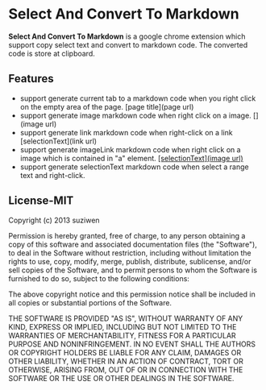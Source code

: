 # Select And Convert To Markdown

**Select And Convert To Markdown** is a google chrome extension which support copy select text and convert to markdown
code. The converted code is store at clipboard.


## Features

* support generate current tab to a markdown code when you right click on the empty area of the page.
  [page title](page url)
* support generate image markdown code when right click on a image.
  [](image url)
* support generate link markdown code when right-click on a link
  [selectionText](link url)
* support generate imageLink markdown code when right click on a image which is contained in "a" element.
  [[selectionText](image url)](linkurl)
* support generate selectionText markdown code when select a range text and right-click.
  
## License-MIT

Copyright (c) 2013 suziwen 

Permission is hereby granted, free of charge, to any person
obtaining a copy of this software and associated documentation
files (the "Software"), to deal in the Software without
restriction, including without limitation the rights to use,
  copy, modify, merge, publish, distribute, sublicense, and/or sell
  copies of the Software, and to permit persons to whom the
  Software is furnished to do so, subject to the following
  conditions:

  The above copyright notice and this permission notice shall be
  included in all copies or substantial portions of the Software.

  THE SOFTWARE IS PROVIDED "AS IS", WITHOUT WARRANTY OF ANY KIND,
  EXPRESS OR IMPLIED, INCLUDING BUT NOT LIMITED TO THE WARRANTIES
  OF MERCHANTABILITY, FITNESS FOR A PARTICULAR PURPOSE AND
  NONINFRINGEMENT. IN NO EVENT SHALL THE AUTHORS OR COPYRIGHT
  HOLDERS BE LIABLE FOR ANY CLAIM, DAMAGES OR OTHER LIABILITY,
  WHETHER IN AN ACTION OF CONTRACT, TORT OR OTHERWISE, ARISING
  FROM, OUT OF OR IN CONNECTION WITH THE SOFTWARE OR THE USE OR
  OTHER DEALINGS IN THE SOFTWARE.
